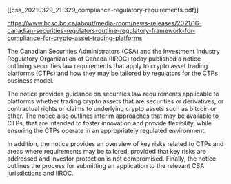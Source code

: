 [[csa_20210329_21-329_compliance-regulatory-requirements.pdf]]

https://www.bcsc.bc.ca/about/media-room/news-releases/2021/16-canadian-securities-regulators-outline-regulatory-framework-for-compliance-for-crypto-asset-trading-platforms

The Canadian Securities Administrators (CSA) and the Investment Industry Regulatory Organization of Canada (IIROC) today published a notice outlining securities law requirements that apply to crypto asset trading platforms (CTPs) and how they may be tailored by regulators for the CTPs business model.

The notice provides guidance on securities law requirements applicable to platforms whether trading crypto assets that are securities or derivatives, or contractual rights or claims to underlying crypto assets such as bitcoin or ether. The notice also outlines interim approaches that may be available to CTPs, that are intended to foster innovation and provide flexibility, while ensuring the CTPs operate in an appropriately regulated environment.

In addition, the notice provides an overview of key risks related to CTPs and areas where requirements may be tailored, provided that key risks are addressed and investor protection is not compromised. Finally, the notice outlines the process for submitting an application to the relevant CSA jurisdictions and IIROC.